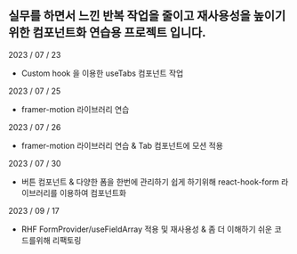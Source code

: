## 실무를 하면서 느낀 반복 작업을 줄이고 재사용성을 높이기 위한 컴포넌트화 연습용 프로젝트 입니다.

2023 / 07 / 23

- Custom hook 을 이용한 useTabs 컴포넌트 작업

2023 / 07 / 25

- framer-motion 라이브러리 연습

2023 / 07 / 26

- framer-motion 라이브러리 연습 & Tab 컴포넌트에 모션 적용

2023 / 07 / 30

- 버튼 컴포넌트 & 다양한 폼을 한번에 관리하기 쉽게 하기위해 react-hook-form 라이브러리를 이용하여 컴포넌트화

2023 / 09 / 17

- RHF FormProvider/useFieldArray 적용 및 재사용성 & 좀 더 이해하기 쉬운 코드를위해 리팩토링
